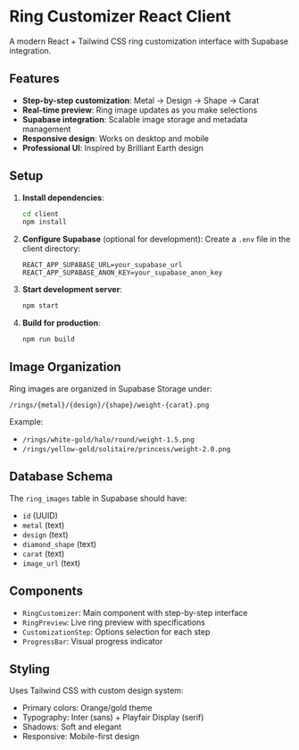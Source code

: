 # Ring Customizer React Client

A modern React + Tailwind CSS ring customization interface with Supabase integration.

## Features

- **Step-by-step customization**: Metal → Design → Shape → Carat
- **Real-time preview**: Ring image updates as you make selections
- **Supabase integration**: Scalable image storage and metadata management
- **Responsive design**: Works on desktop and mobile
- **Professional UI**: Inspired by Brilliant Earth design

## Setup

1. **Install dependencies**:
   ```bash
   cd client
   npm install
   ```

2. **Configure Supabase** (optional for development):
   Create a `.env` file in the client directory:
   ```
   REACT_APP_SUPABASE_URL=your_supabase_url
   REACT_APP_SUPABASE_ANON_KEY=your_supabase_anon_key
   ```

3. **Start development server**:
   ```bash
   npm start
   ```

4. **Build for production**:
   ```bash
   npm run build
   ```

## Image Organization

Ring images are organized in Supabase Storage under:
```
/rings/{metal}/{design}/{shape}/weight-{carat}.png
```

Example:
- `/rings/white-gold/halo/round/weight-1.5.png`
- `/rings/yellow-gold/solitaire/princess/weight-2.0.png`

## Database Schema

The `ring_images` table in Supabase should have:
- `id` (UUID)
- `metal` (text)
- `design` (text)
- `diamond_shape` (text)
- `carat` (text)
- `image_url` (text)

## Components

- `RingCustomizer`: Main component with step-by-step interface
- `RingPreview`: Live ring preview with specifications
- `CustomizationStep`: Options selection for each step
- `ProgressBar`: Visual progress indicator

## Styling

Uses Tailwind CSS with custom design system:
- Primary colors: Orange/gold theme
- Typography: Inter (sans) + Playfair Display (serif)
- Shadows: Soft and elegant
- Responsive: Mobile-first design 